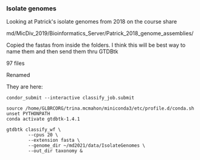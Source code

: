 ###  Isolate genomes

Looking at Patrick's isolate genomes from 2018 on the course share

md/MicDiv_2019/Bioinformatics_Server/Patrick_2018_genome_assemblies/

Copied the fastas from inside the folders. I think this will be best way to name them and then send them thru GTDBtk

97 files

Renamed

They are here:



```
condor_submit --interactive classify_job.submit

source /home/GLBRCORG/trina.mcmahon/miniconda3/etc/profile.d/conda.sh
unset PYTHONPATH
conda activate gtdbtk-1.4.1

gtdbtk classify_wf \
        --cpus 20 \
        --extension fasta \
        --genome_dir ~/md2021/data/IsolateGenomes \
        --out_dir taxonomy &

```
